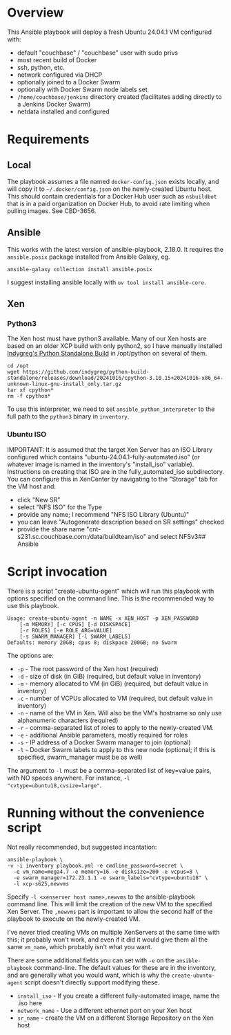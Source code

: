 # Overview

This Ansible playbook will deploy a fresh Ubuntu 24.04.1 VM configured with:

 - default "couchbase" / "couchbase" user with sudo privs
 - most recent build of Docker
 - ssh, python, etc.
 - network configured via DHCP
 - optionally joined to a Docker Swarm
 - optionally with Docker Swarm node labels set
 - `/home/couchbase/jenkins` directory created (facilitates adding
   directly to a Jenkins Docker Swarm)
 - netdata installed and configured

# Requirements

## Local

The playbook assumes a file named `docker-config.json` exists locally,
and will copy it to `~/.docker/config.json` on the newly-created Ubuntu
host. This should contain credentials for a Docker Hub user such as
`nsbuildbot` that is in a paid organization on Docker Hub, to avoid rate
limiting when pulling images. See CBD-3656.

## Ansible

This works with the latest version of ansible-playbook, 2.18.0. It
requires the `ansible.posix` package installed from Ansible Galaxy, eg.

    ansible-galaxy collection install ansible.posix

I suggest installing ansible locally with `uv tool install ansible-core`.

## Xen

### Python3

The Xen host must have python3 available. Many of our Xen hosts are
based on an older XCP build with only python2, so I have manually
installed [Indygreg's Python Standalone
Build](https://github.com/indygreg/python-build-standalone) in
/opt/python on several of them.

    cd /opt
    wget https://github.com/indygreg/python-build-standalone/releases/download/20241016/cpython-3.10.15+20241016-x86_64-unknown-linux-gnu-install_only.tar.gz
    tar xf cpython*
    rm -f cpython*

To use this interpreter, we need to set `ansible_python_interpreter` to
the full path to the `python3` binary in `inventory`.

### Ubuntu ISO

IMPORTANT: It is assumed that the target Xen Server has an ISO Library
configured which contains "ubuntu-24.04.1-fully-automated.iso" (or
whatever image is named in the inventory's "install_iso" variable).
Instructions on creating that ISO are in the fully_automated_iso
subdirectory. You can configure this in XenCenter by navigating to the
"Storage" tab for the VM host and:

 - click "New SR"
 - select "NFS ISO" for the Type
 - provide any name; I recommend "NFS ISO Library (Ubuntu)"
 - you can leave "Autogenerate description based on SR settings" checked
 - provide the share name "cnt-s231.sc.couchbase.com:/data/buildteam/iso"
   and select NFSv3## Ansible

# Script invocation

There is a script "create-ubuntu-agent" which will run this playbook
with options specified on the command line. This is the recommended way
to use this playbook.

    Usage: create-ubuntu-agent -n NAME -x XEN_HOST -p XEN_PASSWORD
        [-m MEMORY] [-c CPUS] [-d DISKSPACE]
        [-r ROLES] [-e ROLE_ARG=VALUE]
        [-s SWARM_MANAGER] [-l SWARM_LABELS]
    Defaults: memory 20GB; cpus 8; diskpace 200GB; no Swarm

The options are:

 - `-p` - The root password of the Xen host (required)
 - `-d` - size of disk (in GiB) (required, but default value in
   inventory)
 - `-m` - memory allocated to VM (in GiB) (required, but default value
   in inventory)
 - `-c` - number of VCPUs allocated to VM (required, but default value
   in inventory)
 - `-n` - name of the VM in Xen. Will also be the VM's hostname so
   only use alphanumeric characters (required)
 - `-r` - comma-separated list of roles to apply to the newly-created
   VM.
 - `-e` - additional Ansible parameters, mostly required for roles
 - `-s` - IP address of a Docker Swarm manager to join (optional)
 - `-l` - Docker Swarm labels to apply to this new node (optional; if this
   is specified, swarm_manager must be as well)

The argument to `-l` must be a comma-separated list of key=value pairs,
with NO spaces anywhere. For instance, `-l "cvtype=ubuntu18,cvsize=large"`.


# Running without the convenience script

Not really recommended, but suggested incantation:

    ansible-playbook \
    -v -i inventory playbook.yml -e cmdline_password=secret \
      -e vm_name=mega4.7 -e memory=16 -e disksize=200 -e vcpus=8 \
      -e swarm_manager=172.23.1.1 -e swarm_labels="cvtype=ubuntu18" \
      -l xcp-s625,newvms

Specify `-l <xenserver host name>,newvms` to the ansible-playbook command line.
This will limit the creation of the new VM to the specified Xen Server. The
`,newvms` part is important to allow the second half of the playbook to execute
on the newly-created VM.

I've never tried creating VMs on multiple XenServers at the same time
with this; it probably won't work, and even if it did it would give them
all the same `vm_name`, which probably isn't what you want.

There are some additional fields you can set with `-e` on the
`ansible-playbook` command-line. The default values for these are in the
inventory, and are generally what you would want, which is why the
`create-ubuntu-agent` script doesn't directly support modifying these.

 - `install_iso` - If you create a different fully-automated image, name
 the .iso here
 - `network_name` - Use a different ethernet port on your Xen host
 - `sr_name` - create the VM on a different Storage Repository on the Xen host
